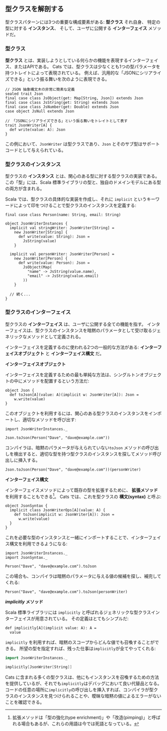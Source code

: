 ## 型クラスを解剖する

型クラスパターンには3つの重要な構成要素がある:
**型クラス** それ自身、
特定の型に対する **インスタンス**、
そして、ユーザに公開する **インターフェイス** メソッドだ。

### 型クラス

**型クラス** とは、実装しようとしている何らかの機能を表現するインターフェイス、またはAPIである。
Cats では、型クラスは少なくとも1つの型パラメータを持つトレイトによって表現されている。
例えば、汎用的な「JSONにシリアライズできる」という振る舞いを次のように表現できる。

```tut:book:silent
// JSON 抽象構文木の非常に簡素な定義
sealed trait Json
final case class JsObject(get: Map[String, Json]) extends Json
final case class JsString(get: String) extends Json
final case class JsNumber(get: Double) extends Json
case object JsNull extends Json

// 「JSONにシリアライズできる」という振る舞いをトレイトとして表す
trait JsonWriter[A] {
  def write(value: A): Json
}
```

この例において、`JsonWriter` は型クラスであり、`Json` とそのサブ型はサポートコードとして与えられている。

### 型クラスのインスタンス

型クラスの **インスタンス** とは、関心のある型に対する型クラスの実装である。この「型」には、Scala 標準ライブラリの型と、独自のドメインモデルにある型の両方が含まれる。

Scala では、型クラスの具体的な実装を作成し、それに `implicit` というキーワードによって印をつけることで型クラスのインスタンスを定義する:

```tut:book:silent
final case class Person(name: String, email: String)

object JsonWriterInstances {
  implicit val stringWriter: JsonWriter[String] =
    new JsonWriter[String] {
      def write(value: String): Json =
        JsString(value)
    }

  implicit val personWriter: JsonWriter[Person] =
    new JsonWriter[Person] {
      def write(value: Person): Json =
        JsObject(Map(
          "name" -> JsString(value.name),
          "email" -> JsString(value.email)
        ))
    }

  // 続く...
}
```

### 型クラスのインターフェイス

型クラスの **インターフェイス** は、ユーザに公開する全ての機能を指す。
インターフェイスは、型クラスのインスタンスを暗黙のパラメータとして受け取るジェネリックなメソッドとして定義される。

インターフェイスを定義するのに使われる2つの一般的な方法がある:
**インターフェイスオブジェクト** と **インターフェイス構文** だ。

**インターフェイスオブジェクト**

インターフェイスを定義するための最も単純な方法は、シングルトンオブジェクトの中にメソッドを配置するという方法だ:

```tut:book:silent
object Json {
  def toJson[A](value: A)(implicit w: JsonWriter[A]): Json =
    w.write(value)
}
```

このオブジェクトを利用するには、関心のある型クラスのインスタンスをインポートし、適切なメソッドを呼び出す:

```tut:book:silent
import JsonWriterInstances._
```

```tut:book
Json.toJson(Person("Dave", "dave@example.com"))
```

コンパイラは、暗黙のパラメータが与えられていない`toJson` メソッドの呼び出しを検出すると、適切な型を持つ型クラスのインスタンスを探してメソッド呼び出しに挿入する。

```tut:book:silent
Json.toJson(Person("Dave", "dave@example.com"))(personWriter)
```

**インターフェイス構文**

インターフェイスメソッドによって既存の型を拡張するために、 **拡張メソッド** を利用することもできる[^pimping]。
Cats では、これを型クラスの **構文(syntax)** と呼ぶ:

[^pimping]: 拡張メソッドは「型の強化(type enrichment)」や「改造(pimping)」と呼ばれる場合もあるが、これらの用語は今では死語となっている。

```tut:book:silent
object JsonSyntax {
  implicit class JsonWriterOps[A](value: A) {
    def toJson(implicit w: JsonWriter[A]): Json =
      w.write(value)
  }
}
```

これを必要な型のインスタンスと一緒にインポートすることで、インターフェイス構文を利用できるようになる:

```tut:book:silent
import JsonWriterInstances._
import JsonSyntax._
```

```tut:book:silent
Person("Dave", "dave@example.com").toJson
```

この場合も、コンパイラは暗黙のパラメータに与える値の候補を探し、補完してくれる:

```tut:book
Person("Dave", "dave@example.com").toJson(personWriter)
```

***implicitly* メソッド**

Scala 標準ライブラリには `implicitly` と呼ばれるジェネリックな型クラスインターフェイスが用意されている。
その定義はとてもシンプルだ:

```tut:book:silent
def implicitly[A](implicit value: A): A =
  value
```

`implicitly` を利用すれば、暗黙のスコープからどんな値でも召喚することができる。
所望の型を指定すれば、残った仕事は`implicitly`が全てやってくれる:

```scala
import JsonWriterInstances._

implicitly[JsonWriter[String]]
```

Cats に含まれる多くの型クラスは、他にもインスタンスを召喚するための方法を提供しているが、それでも`implicitly`はデバッグにおいて良い代替品となる。
コードの任意の場所に`implicitly`の呼び出しを挿入すれば、コンパイラが型クラスのインスタンスを見つけられることや、曖昧な暗黙の値によるエラーがないことを確認できる。
